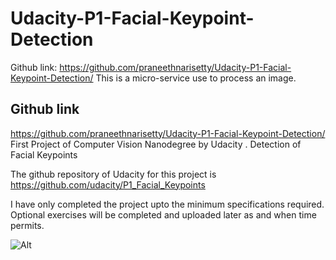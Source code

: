 # Udacity-P1-Facial-Keypoint-Detection

Github link: https://github.com/praneethnarisetty/Udacity-P1-Facial-Keypoint-Detection/ This is a micro-service use to process an image.
## Github link
https://github.com/praneethnarisetty/Udacity-P1-Facial-Keypoint-Detection/
First Project of Computer Vision Nanodegree by Udacity . Detection of Facial Keypoints

The github repository of Udacity for this project is https://github.com/udacity/P1_Facial_Keypoints 

I have only completed the project upto the minimum specifications required.
Optional exercises will be completed and uploaded later as and when time permits.<br/>

![Alt](https://raw.githubusercontent.com/udacity/P1_Facial_Keypoints/master/images/key_pts_example.png)
